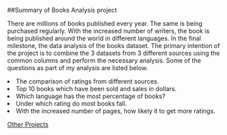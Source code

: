 
##Summary of Books Analysis project

There are millions of books published every year. The same is being purchased regularly. With the increased number of writers, the book is being published around the world in different languages. In the final milestone, the data analysis of the books dataset. The primary intention of the project is to combine the 3 datasets from 3 different sources using the common columns and perform the necessary analysis. Some of the questions as part of my analysis are listed below.
<li>The comparison of ratings from different sources.
<li>Top 10 books which have been sold and sales in dollars.
<li>Which language has the most percentage of books?
<li>Under which rating do most books fall.
<li>With the increased number of pages, how likely it to get more ratings.


[Other Projects](https://github.com/RamizuddinS/DS_Portfolio)
